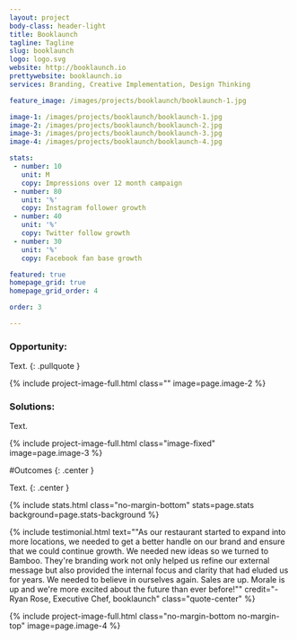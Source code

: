 ```yaml
---
layout: project
body-class: header-light
title: Booklaunch
tagline: Tagline
slug: booklaunch
logo: logo.svg
website: http://booklaunch.io
prettywebsite: booklaunch.io
services: Branding, Creative Implementation, Design Thinking

feature_image: /images/projects/booklaunch/booklaunch-1.jpg

image-1: /images/projects/booklaunch/booklaunch-1.jpg
image-2: /images/projects/booklaunch/booklaunch-2.jpg
image-3: /images/projects/booklaunch/booklaunch-3.jpg
image-4: /images/projects/booklaunch/booklaunch-4.jpg

stats:
 - number: 10
   unit: M
   copy: Impressions over 12 month campaign
 - number: 80
   unit: '%'
   copy: Instagram follower growth
 - number: 40
   unit: '%'
   copy: Twitter follow growth
 - number: 30
   unit: '%'
   copy: Facebook fan base growth

featured: true
homepage_grid: true
homepage_grid_order: 4

order: 3

---
```


### Opportunity:
Text. 
{: .pullquote }

{% include project-image-full.html class="" image=page.image-2 %}

### Solutions:
Text.

{% include project-image-full.html class="image-fixed" image=page.image-3 %}

#Outcomes
{: .center }

Text.
{: .center } 

{% include stats.html class="no-margin-bottom" stats=page.stats background=page.stats-background %}

{% include testimonial.html text="\"As our restaurant started to expand into more locations, we needed to get a better handle on our brand and ensure that we could continue growth. We needed new ideas so we turned to Bamboo. They're branding work not only helped us refine our external message but also provided the internal focus and clarity that had eluded us for years. We needed to believe in ourselves again. Sales are up. Morale is up and we're more excited about the future than ever before!\"" credit="-Ryan Rose, Executive Chef, booklaunch" class="quote-center" %}

{% include project-image-full.html class="no-margin-bottom no-margin-top" image=page.image-4 %}
